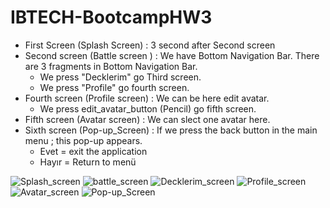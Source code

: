 # IBTECH-BootcampHW3

* First Screen (Splash Screen) : 3 second after Second screen
* Second screen (Battle screen ) : We have Bottom Navigation Bar. There are 3 fragments in Bottom Navigation Bar. 
     * We press "Decklerim" go  Third screen.
    *  We press "Profile" go  fourth screen.
* Fourth screen (Profile screen) : We can be here edit avatar. 
     * We press edit_avatar_button (Pencil) go fifth screen.
* Fifth screen (Avatar screen) : We can slect one avatar here.
* Sixth screen (Pop-up_Screen) : If we press the back button in the main menu ; this pop-up appears. 
    * Evet = exit the application  
    * Hayır = Return to menü

![Splash_screen](https://user-images.githubusercontent.com/81637840/133948335-43682576-63a1-425a-b5f1-bb748ae7d098.png)
![battle_screen](https://user-images.githubusercontent.com/81637840/133948337-3b98c1d3-1bc8-48e6-95cd-9fd0a2a1d614.png)
![Decklerim_screen](https://user-images.githubusercontent.com/81637840/133948338-1bb568a3-ee99-4a61-aff4-c94656eaa76c.png)
![Profile_screen](https://user-images.githubusercontent.com/81637840/133948334-51dc1ba3-7768-4327-adc7-1735e76b3886.png)
![Avatar_screen](https://user-images.githubusercontent.com/81637840/133948336-ab02eb3f-a996-45c5-a9b6-198385c8b398.png)
![Pop-up_Screen](https://user-images.githubusercontent.com/81637840/133948333-b32e0d49-840b-435c-8580-8e276e51ca41.png)
